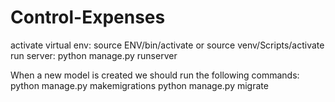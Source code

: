 # Control-Expenses

activate virtual env: source ENV/bin/activate or source venv/Scripts/activate
run server: python manage.py runserver

When a new model is created we should run the following commands:
python manage.py makemigrations
python manage.py migrate